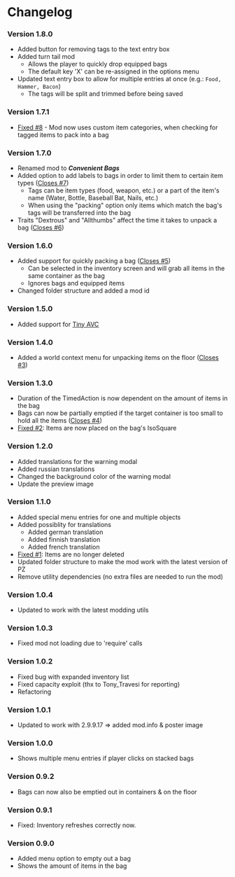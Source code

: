# Changelog

### Version 1.8.0

- Added button for removing tags to the text entry box
- Added turn tail mod
	- Allows the player to quickly drop equipped bags
	- The default key 'X' can be re-assigned in the options menu
- Updated text entry box to allow for multiple entries at once (e.g.: ```Food, Hammer, Bacon```)
	- The tags will be split and trimmed before being saved

### Version 1.7.1

- [Fixed #8](https://github.com/rm-code/convenient-bags/issues/8) - Mod now uses custom item categories, when checking for tagged items to pack into a bag

### Version 1.7.0

- Renamed mod to ___Convenient Bags___
- Added option to add labels to bags in order to limit them to certain item types ([Closes #7](https://github.com/rm-code/convenient-bags/issues/7))
	- Tags can be item types (food, weapon, etc.) or a part of the item's name (Water, Bottle, Baseball Bat, Nails, etc.)
	- When using the "packing" option only items which match the bag's tags will be transferred into the bag
- Traits "Dextrous" and "Allthumbs" affect the time it takes to unpack a bag ([Closes #6](https://github.com/rm-code/convenient-bags/issues/6))

### Version 1.6.0

- Added support for quickly packing a bag ([Closes #5](https://github.com/rm-code/convenient-bags/issues/5))
	- Can be selected in the inventory screen and will grab all items in the same container as the bag
	- Ignores bags and equipped items
- Changed folder structure and added a mod id

### Version 1.5.0

- Added support for [Tiny AVC](https://github.com/blind-coder/pz-tiny_avc/releases/)

### Version 1.4.0

- Added a world context menu for unpacking items on the floor ([Closes #3](https://github.com/rm-code/convenient-bags/issues/3))

### Version 1.3.0

- Duration of the TimedAction is now dependent on the amount of items in the bag
- Bags can now be partially emptied if the target container is too small to hold all the items ([Closes #4](https://github.com/rm-code/convenient-bags/issues/4))
- [Fixed #2](https://github.com/rm-code/convenient-bags/issues/2): Items are now placed on the bag's IsoSquare

### Version 1.2.0

- Added translations for the warning modal
- Added russian translations
- Changed the background color of the warning modal
- Update the preview image

### Version 1.1.0

- Added special menu entries for one and multiple objects
- Added possiblity for translations
	- Added german translation
	- Added finnish translation
	- Added french translation
- [Fixed #1](https://github.com/rm-code/convenient-bags/issues/1): Items are no longer deleted
- Updated folder structure to make the mod work with the latest version of PZ
- Remove utility dependencies (no extra files are needed to run the mod)

### Version 1.0.4

- Updated to work with the latest modding utils

### Version 1.0.3

- Fixed mod not loading due to 'require' calls

### Version 1.0.2

- Fixed bug with expanded inventory list
- Fixed capacity exploit (thx to Tony_Travesi for reporting)
- Refactoring

### Version 1.0.1

- Updated to work with 2.9.9.17
=> added mod.info & poster image

### Version 1.0.0

- Shows multiple menu entries if player clicks on stacked bags

### Version 0.9.2

- Bags can now also be emptied out in containers & on the floor

### Version 0.9.1

- Fixed: Inventory refreshes correctly now.

### Version 0.9.0

- Added menu option to empty out a bag
- Shows the amount of items in the bag
